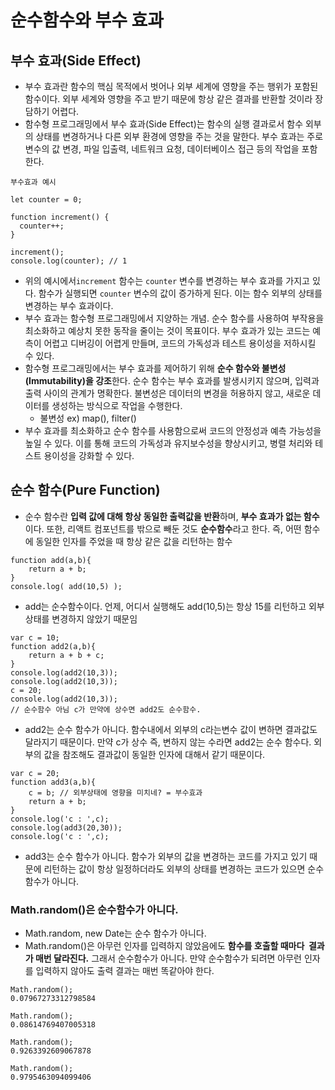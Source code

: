 # 순수함수와 부수 효과

## 부수 효과(**Side Effect**)

- 부수 효과란 함수의 핵심 목적에서 벗어나 외부 세계에 영향을 주는 행위가 포함된 함수이다. 외부 세계와 영향을 주고 받기 때문에 항상 같은 결과를 반환할 것이라 장담하기 어렵다.
- 함수형 프로그래밍에서 부수 효과(Side Effect)는 함수의 실행 결과로서 함수 외부의 상태를 변경하거나 다른 외부 환경에 영향을 주는 것을 말한다. 부수 효과는 주로 변수의 값 변경, 파일 입출력, 네트워크 요청, 데이터베이스 접근 등의 작업을 포함한다.

```
부수효과 예시

let counter = 0;

function increment() {
  counter++;
}

increment();
console.log(counter); // 1
```

- 위의 예시에서`increment` 함수는 `counter` 변수를 변경하는 부수 효과를 가지고 있다. 함수가 실행되면 `counter` 변수의 값이 증가하게 된다. 이는 함수 외부의 상태를 변경하는 부수 효과이다.
- 부수 효과는 함수형 프로그래밍에서 지양하는 개념. 순수 함수를 사용하여 부작용을 최소화하고 예상치 못한 동작을 줄이는 것이 목표이다. 부수 효과가 있는 코드는 예측이 어렵고 디버깅이 어렵게 만들며, 코드의 가독성과 테스트 용이성을 저하시킬 수 있다.
- 함수형 프로그래밍에서는 부수 효과를 제어하기 위해 **순수 함수와 불변성(Immutability)을 강조**한다. 순수 함수는 부수 효과를 발생시키지 않으며, 입력과 출력 사이의 관계가 명확한다. 불변성은 데이터의 변경을 허용하지 않고, 새로운 데이터를 생성하는 방식으로 작업을 수행한다.
  - 불변성 ex) map(), filter()
- 부수 효과를 최소화하고 순수 함수를 사용함으로써 코드의 안정성과 예측 가능성을 높일 수 있다. 이를 통해 코드의 가독성과 유지보수성을 향상시키고, 병렬 처리와 테스트 용이성을 강화할 수 있다.

## 순수 함수(**Pure Function)**

- 순수 함수란 **입력 값에 대해 항상 동일한 출력값을 반환**하며, **부수 효과가 없는 함수**이다. 또한, 리액트 컴포넌트를 밖으로 빼둔 것도 **순수함수**라고 한다. 즉, 어떤 함수에 동일한 인자를 주었을 때 항상 같은 값을 리턴하는 함수

```
function add(a,b){
    return a + b;
}
console.log( add(10,5) );

```

- add는 순수함수이다. 언제, 어디서 실행해도 add(10,5)는 항상 15를 리턴하고 외부 상태를 변경하지 않았기 때문임

```
var c = 10;
function add2(a,b){
    return a + b + c;
}
console.log(add2(10,3));
console.log(add2(10,3));
c = 20;
console.log(add2(10,3));
// 순수함수 아님 c가 만약에 상수면 add2도 순수함수.

```

- add2는 순수 함수가 아니다. 함수내에서 외부의 c라는변수 값이 변하면 결과값도 달라지기 때문이다. 만약 c가 상수 즉, 변하지 않는 수라면 add2는 순수 함수다. 외부의 값을 참조해도 결과값이 동일한 인자에 대해서 같기 때문이다.

```
var c = 20;
function add3(a,b){
    c = b; // 외부상태에 영향을 미치네? = 부수효과
    return a + b;
}
console.log('c : ',c);
console.log(add3(20,30));
console.log('c : ',c);

```

- add3는 순수 함수가 아니다. 함수가 외부의 값을 변경하는 코드를 가지고 있기 때문에 리턴하는 값이 항상 일정하더라도 외부의 상태를 변경하는 코드가 있으면 순수 함수가 아니다.

### **Math.random()은 순수함수가 아니다.**

- Math.random, new Date는 순수 함수가 아니다.
- Math.random()은 아무런 인자를 입력하지 않았음에도 **함수를 호출할 때마다  결과가 매번 달라진다.** 그래서 순수함수가 아니다. 만약 순수함수가 되려면 아무런 인자를 입력하지 않아도 출력 결과는 매번 똑같아야 한다.

```
Math.random();
0.07967273312798584

Math.random();
0.08614769407005318

Math.random();
0.9263392609067878

Math.random();
0.9795463094099406
```
